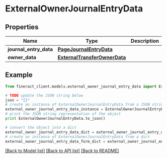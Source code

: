 # ExternalOwnerJournalEntryData


## Properties

Name | Type | Description | Notes
------------ | ------------- | ------------- | -------------
**journal_entry_data** | [**PageJournalEntryData**](PageJournalEntryData.md) |  | [optional] 
**owner_data** | [**ExternalTransferOwnerData**](ExternalTransferOwnerData.md) |  | [optional] 

## Example

```python
from fineract_client.models.external_owner_journal_entry_data import ExternalOwnerJournalEntryData

# TODO update the JSON string below
json = "{}"
# create an instance of ExternalOwnerJournalEntryData from a JSON string
external_owner_journal_entry_data_instance = ExternalOwnerJournalEntryData.from_json(json)
# print the JSON string representation of the object
print ExternalOwnerJournalEntryData.to_json()

# convert the object into a dict
external_owner_journal_entry_data_dict = external_owner_journal_entry_data_instance.to_dict()
# create an instance of ExternalOwnerJournalEntryData from a dict
external_owner_journal_entry_data_form_dict = external_owner_journal_entry_data.from_dict(external_owner_journal_entry_data_dict)
```
[[Back to Model list]](../README.md#documentation-for-models) [[Back to API list]](../README.md#documentation-for-api-endpoints) [[Back to README]](../README.md)


